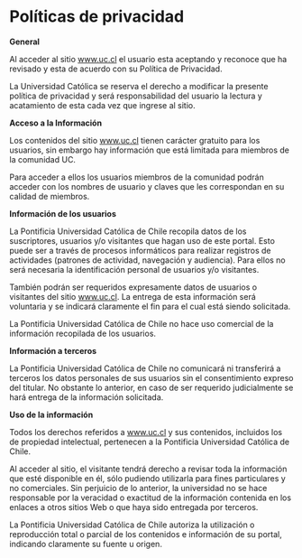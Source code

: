 # Políticas de privacidad

**General**   
  
Al acceder al sitio www.uc.cl el usuario esta aceptando y reconoce que ha revisado y esta de acuerdo con su Política de Privacidad.

La Universidad Católica se reserva el derecho a modificar la presente política de privacidad y será responsabilidad del usuario la lectura y acatamiento de esta cada vez que ingrese al sitio.  


**Acceso a la Información** 

Los contenidos del sitio www.uc.cl tienen carácter gratuito para los usuarios, sin embargo hay información que está limitada para miembros de la comunidad UC.

Para acceder a ellos los usuarios miembros de la comunidad podrán acceder con los nombres de usuario y claves que les correspondan en su calidad de miembros.  


**Información de los usuarios** 

La Pontificia Universidad Católica de Chile recopila datos de los suscriptores, usuarios y/o visitantes que hagan uso de este portal. Esto puede ser a través de procesos informáticos para realizar registros de actividades \(patrones de actividad, navegación y audiencia\). Para ellos no será necesaria la identificación personal de usuarios y/o visitantes.

También podrán ser requeridos expresamente datos de usuarios o visitantes del sitio www.uc.cl. La entrega de esta información será voluntaria y se indicará claramente el fin para el cual está siendo solicitada.

La Pontificia Universidad Católica de Chile no hace uso comercial de la información recopilada de los usuarios.  


**Información a terceros** 

La Pontificia Universidad Católica de Chile no comunicará ni transferirá a terceros los datos personales de sus usuarios sin el consentimiento expreso del titular. No obstante lo anterior, en caso de ser requerido judicialmente se hará entrega de la información solicitada.  


**Uso de la información** 

Todos los derechos referidos a www.uc.cl y sus contenidos, incluidos los de propiedad intelectual, pertenecen a la Pontificia Universidad Católica de Chile.

Al acceder al sitio, el visitante tendrá derecho a revisar toda la información que esté disponible en él, sólo pudiendo utilizarla para fines particulares y no comerciales. Sin perjuicio de lo anterior, la universidad no se hace responsable por la veracidad o exactitud de la información contenida en los enlaces a otros sitios Web o que haya sido entregada por terceros.

La Pontificia Universidad Católica de Chile autoriza la utilización o reproducción total o parcial de los contenidos e información de su portal, indicando claramente su fuente u origen.

